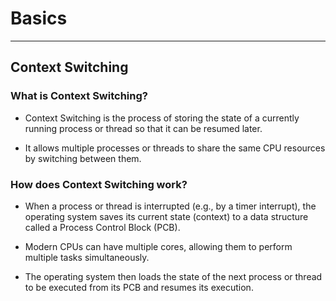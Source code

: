 # Basics

---

## Context Switching

### What is Context Switching?

- Context Switching is the process of storing the state of a currently running process or thread so that it can be resumed later.

- It allows multiple processes or threads to share the same CPU resources by switching between them.

### How does Context Switching work?

- When a process or thread is interrupted (e.g., by a timer interrupt), the operating system saves its current state (context) to a data structure called a Process Control Block (PCB).

- Modern CPUs can have multiple cores, allowing them to perform multiple tasks simultaneously.

- The operating system then loads the state of the next process or thread to be executed from its PCB and resumes its execution.
